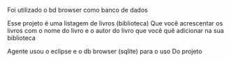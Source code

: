 

Foi utilizado o bd browser como banco de dados 

Esse projeto é uma listagem de livros (biblioteca) 
Que você acrescentar os livros com o nome do livro e o 
autor do livro que você quê adicionar na sua biblioteca

Agente usou o eclipse e o db browser (sqlite) para o uso 
Do projeto 

